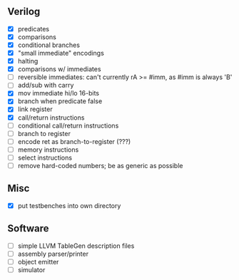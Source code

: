 Verilog
-------

- [x] predicates
- [x] comparisons
- [x] conditional branches
- [x] "small immediate" encodings
- [x] halting
- [x] comparisons w/ immediates
- [ ] reversible immediates: can't currently rA >= #imm, as #imm is always 'B'
- [ ] add/sub with carry
- [x] mov immediate hi/lo 16-bits
- [x] branch when predicate false
- [x] link register
- [x] call/return instructions
- [ ] conditional call/return instructions
- [ ] branch to register
- [ ] encode ret as branch-to-register (???)
- [ ] memory instructions
- [ ] select instructions
- [ ] remove hard-coded numbers; be as generic as possible

Misc
----

- [x] put testbenches into own directory

Software
--------

- [ ] simple LLVM TableGen description files
- [ ] assembly parser/printer
- [ ] object emitter
- [ ] simulator
